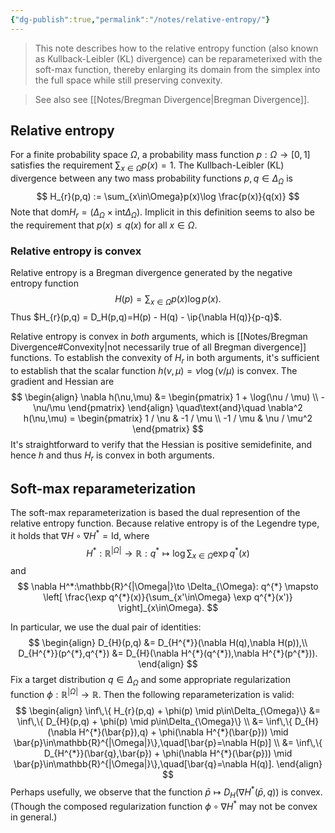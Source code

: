 ```yaml
---
{"dg-publish":true,"permalink":"/notes/relative-entropy/"}
---
```



> This note describes how to the relative entropy function (also known as Kullback-Leibler (KL) divergence) can be reparameterixed with the soft-max function, thereby enlarging its domain from the simplex into the full space while still preserving convexity.

> See also see [[Notes/Bregman Divergence\|Bregman Divergence]].

## Relative entropy

For a finite probability space $\Omega$, a probability mass function $p:\Omega\to[0,1]$ satisfies the requirement $\sum_{x\in\Omega}p(x)=1$. The Kullbach-Leibler (KL) divergence between any two mass probability functions $p, q\in\Delta_\Omega$ is
$$
H_{r}(p,q) := \sum_{x\in\Omega}p(x)\log \frac{p(x)}{q(x)}
$$
Note that $\mathrm{dom} H_{r}=\left( \Delta_\Omega\times\text{int}\Delta_\Omega \right)$. Implicit in this definition seems to also be the requirement that $p(x)\le q(x)$ for all $x\in\Omega$. 

### Relative entropy is convex

Relative entropy is a Bregman divergence generated by the negative entropy function
$$
H(p) = \sum_{x\in\Omega}p(x)\log p(x). 
$$
Thus $H_{r}(p,q) = D_H(p,q)=H(p) - H(q) - \ip{\nabla H(q)}{p-q}$.

Relative entropy is convex in _both_ arguments, which is [[Notes/Bregman Divergence#Convexity\|not necessarily true of all Bregman divergence]] functions. To establish the convexity of $H_{r}$ in both arguments, it's sufficient to establish that the scalar function $h(\nu,\mu)=\nu\log(\nu/\mu)$ is convex. The gradient and Hessian are
$$
\begin{align}
\nabla h(\nu,\mu) &=  \begin{pmatrix}
1 + \log(\nu / \mu) \\ -\nu/\mu
\end{pmatrix}
\end{align}
\quad\text{and}\quad
\nabla^2 h(\nu,\mu) = \begin{pmatrix}
1 / \nu & -1 / \mu \\ -1 / \mu & \nu / \mu^2
\end{pmatrix}
$$
It's straightforward to verify that the Hessian is positive semidefinite, and hence $h$ and thus $H_r$ is convex in both arguments.

## Soft-max reparameterization

The soft-max reparameterization is based the dual represention of the relative entropy function. Because relative entropy is of the Legendre type, it holds that $\nabla H \circ \nabla  H^*=\text{Id}$, where
$$
H^*:\mathbb{R}^{|\Omega|}\to \mathbb{R}:q^{*}\mapsto \log \sum_{x\in\Omega}\exp q^{*}(x)
$$
and
$$
\nabla H^*:\mathbb{R}^{|\Omega|}\to \Delta_{\Omega}: q^{*} \mapsto \left[ \frac{\exp q^{*}(x)}{\sum_{x'\in\Omega} \exp q^{*}(x')} \right]_{x\in\Omega}.
$$

In particular, we use the dual pair of identities:
$$
\begin{align}
D_{H}(p,q) &= D_{H^{*}}(\nabla H(q),\nabla H(p)),\\
D_{H^{*}}(p^{*},q^{*}) &= D_{H}(\nabla H^{*}(q^{*}),\nabla H^{*}(p^{*})).
\end{align}
$$
Fix a target distribution $q\in\Delta_{\Omega}$ and some appropriate regularization function $\phi:\mathbb{R}^{|\Omega|}\to \mathbb{R}$. Then the following reparameterization is valid:
$$
\begin{align}
   \inf\,\{ H_{r}(p,q) + \phi(p) \mid p\in\Delta_{\Omega}\}
&= \inf\,\{ D_{H}(p,q) + \phi(p) \mid p\in\Delta_{\Omega}\} \\
&= \inf\,\{ D_{H}(\nabla H^{*}(\bar{p}),q) + \phi(\nabla H^{*}(\bar{p})) \mid \bar{p}\in\mathbb{R}^{|\Omega|}\},\quad[\bar{p}=\nabla H(p)] \\
&= \inf\,\{ D_{H^{*}}(\bar{q},\bar{p}) + \phi(\nabla H^{*}(\bar{p})) \mid \bar{p}\in\mathbb{R}^{|\Omega|}\},\quad[\bar{q}=\nabla H(q)].
\end{align}
$$
Perhaps usefully, we observe that the function $\bar{p}\mapsto D_{H}(\nabla H^{*}(\bar{p},q))$ is convex. (Though the composed regularization function $\phi \circ\nabla H^{*}$ may not be convex in general.)

